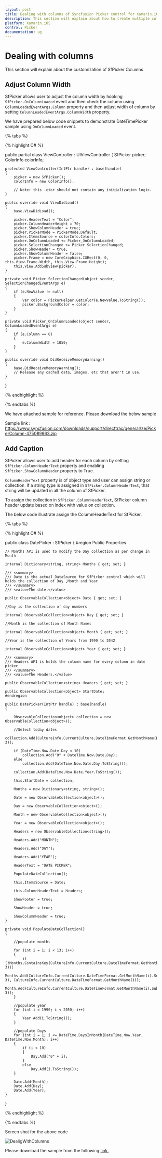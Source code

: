 ```yaml
---
layout: post
title: Dealing with columns of Syncfusion Picker control for Xamarin.iOS
description: This section will explain about how to create multiple columns in Syncfusion Picker control for Xamarin.iOS platform.
platform: Xamarin.iOS
control: Picker
documentation: ug
---
```


# Dealing with columns

This section will explain about the customization of SfPicker Columns.

## Adjust Column Width

SfPicker allows user to adjust the column width by hooking `SfPicker.OnColumnLoaded` event and then check the column using `ColumnLoadedEventArgs.Column` property and then adjust width of column by setting `ColumnLoadedEventArgs.ColumnWidth` property.

We have prepared below code snippets to demonstrate DateTimePicker sample using `OnColumnLoaded` event.

{% tabs %}

{% highlight C# %}

public partial class ViewController : UIViewController
{
    SfPicker picker;
    ColorInfo colorInfo;

    protected ViewController(IntPtr handle) : base(handle)
    {
        picker = new SfPicker();
        colorInfo = new ColorInfo();

        // Note: this .ctor should not contain any initialization logic.
    }

    public override void ViewDidLoad()
    {
        base.ViewDidLoad();

        picker.HeaderText = "Color";
        picker.ColumnHeaderHeight = 70;
        picker.ShowColumnHeader = true;
        picker.PickerMode = PickerMode.Default;
        picker.ItemsSource = colorInfo.Colors;
        picker.OnColumnLoaded += Picker_OnColumnLoaded;
        picker.SelectionChanged += Picker_SelectionChanged;
        picker.ShowHeader = true;
        picker.ShowColumnHeader = false;
        picker.Frame = new CoreGraphics.CGRect(0, 0, this.View.Frame.Width, this.View.Frame.Height);
        this.View.AddSubview(picker);
    }

    private void Picker_SelectionChanged(object sender, SelectionChangedEventArgs e)
    {
        if (e.NewValue != null)
        {
            var color = PickerHelper.GetColor(e.NewValue.ToString());
            picker.BackgroundColor = color;
        }
    }

    private void Picker_OnColumnLoaded(object sender, ColumnLoadedEventArgs e)
    {
        if (e.Column == 0)
        {
            e.ColumnWidth = 1050;
        }
    }

    public override void DidReceiveMemoryWarning()
    {
        base.DidReceiveMemoryWarning();
        // Release any cached data, images, etc that aren't in use.
    }
}

{% endhighlight %}

{% endtabs %}

We have attached sample for reference. Please download the below sample

Sample link : https://www.syncfusion.com/downloads/support/directtrac/general/ze/PickerColumn-475089663.zip 

## Add Caption

SfPicker allows user to add header for each column by setting `SfPicker.ColumnHeaderText` property and enabling `SfPicker.ShowColumnHeader` property to True.

`ColumnHeaderText` property is of object type and user can assign string or collection. If a string type is assigned in `SfPicker.ColumnHeaderText`, that string will be updated in all the column of SfPicker.

To assign the collection in `SfPicker.ColumnHeaderText`, SfPicker column header update based on index with value on collection.

The below code illustrate assign the ColumnHeaderText for SfPicker.

{% tabs %}

{% highlight C# %}

public class DatePicker : SfPicker
{
    #region Public Properties

    // Months API is used to modify the Day collection as per change in Month

    internal Dictionary<string, string> Months { get; set; }

    /// <summary>
    /// Date is the actual DataSource for SfPicker control which will holds the collection of Day ,Month and Year
    /// </summary>
    /// <value>The date.</value>

    public ObservableCollection<object> Date { get; set; }

    //Day is the collection of day numbers

    internal ObservableCollection<object> Day { get; set; }

    //Month is the collection of Month Names

    internal ObservableCollection<object> Month { get; set; }

    //Year is the collection of Years from 1990 to 2042

    internal ObservableCollection<object> Year { get; set; }

    /// <summary>
    /// Headers API is holds the column name for every column in date picker
    /// </summary>
    /// <value>The Headers.</value>

    public ObservableCollection<string> Headers { get; set; }

    public ObservableCollection<object> StartDate;
    #endregion

    public DatePicker(IntPtr handle) : base(handle)
    {

        ObservableCollection<object> collection = new ObservableCollection<object>();

        //Select today dates
        collection.Add(CultureInfo.CurrentCulture.DateTimeFormat.GetMonthName(DateTime.Now.Date.Month).Substring(0, 3));

        if (DateTime.Now.Date.Day < 10)
            collection.Add("0" + DateTime.Now.Date.Day);
        else
            collection.Add(DateTime.Now.Date.Day.ToString());

        collection.Add(DateTime.Now.Date.Year.ToString());

        this.StartDate = collection;

        Months = new Dictionary<string, string>();

        Date = new ObservableCollection<object>();

        Day = new ObservableCollection<object>();

        Month = new ObservableCollection<object>();

        Year = new ObservableCollection<object>();

        Headers = new ObservableCollection<string>();

        Headers.Add("MONTH");

        Headers.Add("DAY");

        Headers.Add("YEAR");

        HeaderText = "DATE PICKER";

        PopulateDateCollection();

        this.ItemsSource = Date;

        this.ColumnHeaderText = Headers;

        ShowFooter = true;

        ShowHeader = true;

        ShowColumnHeader = true;
    }

    private void PopulateDateCollection()
    {

        //populate months

        for (int i = 1; i < 13; i++)
        {
            if (!Months.ContainsKey(CultureInfo.CurrentCulture.DateTimeFormat.GetMonthName(i).Substring(0, 3)))
                Months.Add(CultureInfo.CurrentCulture.DateTimeFormat.GetMonthName(i).Substring(0, 3), CultureInfo.CurrentCulture.DateTimeFormat.GetMonthName(i));
            Month.Add(CultureInfo.CurrentCulture.DateTimeFormat.GetMonthName(i).Substring(0, 3));
        }

        //populate year
        for (int i = 1990; i < 2050; i++)
        {
            Year.Add(i.ToString());
        }

        //populate Days
        for (int i = 1; i <= DateTime.DaysInMonth(DateTime.Now.Year, DateTime.Now.Month); i++)
        {
            if (i < 10)
            {
                Day.Add("0" + i);
            }
            else
                Day.Add(i.ToString());
        }

        Date.Add(Month);
        Date.Add(Day);
        Date.Add(Year);
    }
}

{% endhighlight %}

{% endtabs %}

Screen shot for the above code

![DealigWithColumns](images/dealingwithcolumn.png)

 Please download the sample from the following [link.](https://www.syncfusion.com/downloads/support/directtrac/general/ze/DealingWithColumn-1587662390.zip)
